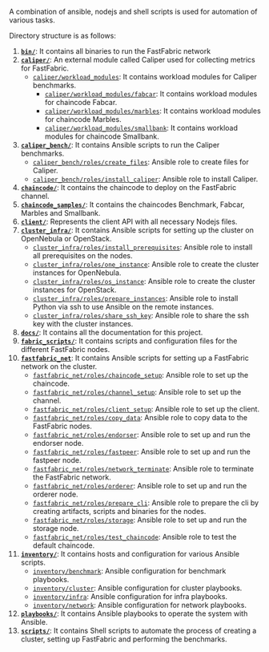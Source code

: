 A combination of ansible, nodejs and shell scripts is used for automation of various tasks.

Directory structure is as follows:
1. **[`bin/`](../bin)**: It contains all binaries to run the FastFabric network
2. **[`caliper/`](../caliper)**: An external module called Caliper used for collecting metrics for FastFabric.
    * [`caliper/workload_modules`](../caliper/workload_modules): It contains workload modules for Caliper benchmarks.
        * [`caliper/workload_modules/fabcar`](../caliper/fabcar): It contains workload modules for chaincode Fabcar.
        * [`caliper/workload_modules/marbles`](../caliper/marbles): It contains workload modules for chaincode Marbles.
        * [`caliper/workload_modules/smallbank`](../caliper/smallbank): It contains workload modules for chaincode Smallbank.
3. **[`caliper_bench/`](../caliper_bench)**: It contains Ansible scripts to run the Caliper benchmarks.
    * [`caliper_bench/roles/create_files`](../caliper_bench/roles/create_files): Ansible role to create files for Caliper.
    * [`caliper_bench/roles/install_caliper`](../caliper_bench/roles/install_caliper): Ansible role to install Caliper.
4. **[`chaincode/`](../chaincode)**: It contains the chaincode to deploy on the FastFabric channel.
5. **[`chaincode_samples/`](../chaincode_samples)**: It contains the chaincodes Benchmark, Fabcar, Marbles and Smallbank.
6. **[`client/`](../client)**: Represents the client API with all necessary Nodejs files.
7. **[`cluster_infra/`](../cluster_infra)**: It contains Ansible scripts for setting up the cluster on OpenNebula or OpenStack.
    * [`cluster_infra/roles/install_prerequisites`](../cluster_infra/roles/install_prerequisites): Ansible role to install all prerequisites on the nodes.
    * [`cluster_infra/roles/one_instance`](../cluster_infra/roles/one_instance): Ansible role to create the cluster instances for OpenNebula.
    * [`cluster_infra/roles/os_instance`](../cluster_infra/roles/os_instance): Ansible role to create the cluster instances for OpenStack.
    * [`cluster_infra/roles/prepare_instances`](../cluster_infra/roles/prepare_instances): Ansible role to install Python via ssh to use Ansible on the remote instances.
    * [`cluster_infra/roles/share_ssh_key`](../cluster_infra/roles/share_ssh_key): Ansible role to share the ssh key with the cluster instances.
8. **[`docs/`](../docs)**: It contains all the documentation for this project.
9. **[`fabric_scripts/`](../fabric_scripts)**: It contains scripts and configuration files for the different FastFabric nodes.
10. **[`fastfabric_net`](../fastfabric_net)**: It contains Ansible scripts for setting up a FastFabric network on the cluster.
     * [`fastfabric_net/roles/chaincode_setup`](../fastfabric_net/roles/chaincode_setup): Ansible role to set up the chaincode.
     * [`fastfabric_net/roles/channel_setup`](../fastfabric_net/roles/channel_setup): Ansible role to set up the channel.
     * [`fastfabric_net/roles/client_setup`](../fastfabric_net/roles/client_setup): Ansible role to set up the client.
     * [`fastfabric_net/roles/copy_data`](../fastfabric_net/roles/copy_data): Ansible role to copy data to the FastFabric nodes.
     * [`fastfabric_net/roles/endorser`](../fastfabric_net/roles/endorser): Ansible role to set up and run the endorser node.
     * [`fastfabric_net/roles/fastpeer`](../fastfabric_net/roles/fastpeer): Ansible role to set up and run the fastpeer node.
     * [`fastfabric_net/roles/network_terminate`](../fastfabric_net/roles/network_terminate): Ansible role to terminate the FastFabric network.
     * [`fastfabric_net/roles/orderer`](../fastfabric_net/roles/orderer): Ansible role to set up and run the orderer node.
     * [`fastfabric_net/roles/prepare_cli`](../fastfabric_net/roles/prepare_cli): Ansible role to prepare the cli by creating artifacts, scripts and binaries for the nodes.
     * [`fastfabric_net/roles/storage`](../fastfabric_net/roles/storage): Ansible role to set up and run the storage node.
     * [`fastfabric_net/roles/test_chaincode`](../fastfabric_net/roles/test_chaincode): Ansible role to test the default chaincode.
11. **[`inventory/`](../inventory)**: It contains hosts and configuration for various Ansible scripts.
     * [`inventory/benchmark`](../inventory/benchmark): Ansible configuration for benchmark playbooks.
     * [`inventory/cluster`](../inventory/cluster): Ansible configuration for cluster playbooks.
     * [`inventory/infra`](../inventory/infra): Ansible configuration for infra playbooks.
     * [`inventory/network`](../inventory/network): Ansible configuration for network playbooks.
12. **[`playbooks/`](../playbooks)**: It contains Ansible playbooks to operate the system with Ansible.
13. **[`scripts/`](../scripts)**: It contains Shell scripts to automate the process of creating a cluster, setting up FastFabric and performing the benchmarks.


    